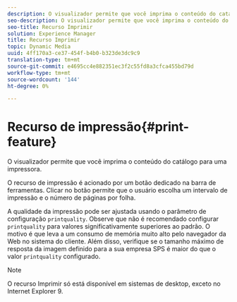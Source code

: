 ```yaml
---
description: O visualizador permite que você imprima o conteúdo do catálogo para uma impressora.
seo-description: O visualizador permite que você imprima o conteúdo do catálogo para uma impressora.
seo-title: Recurso Imprimir
solution: Experience Manager
title: Recurso Imprimir
topic: Dynamic Media
uuid: 4ff170a3-ce37-454f-b4b0-b323de3dc9c9
translation-type: tm+mt
source-git-commit: e4695cc4e882351ec3f2c55fd8a3cfca455bd79d
workflow-type: tm+mt
source-wordcount: '144'
ht-degree: 0%

---
```



# Recurso de impressão{#print-feature}

O visualizador permite que você imprima o conteúdo do catálogo para uma impressora.

O recurso de impressão é acionado por um botão dedicado na barra de ferramentas. Clicar no botão permite que o usuário escolha um intervalo de impressão e o número de páginas por folha.

A qualidade da impressão pode ser ajustada usando o parâmetro de configuração `printquality`. Observe que não é recomendado configurar `printquality` para valores significativamente superiores ao padrão. O motivo é que leva a um consumo de memória muito alto pelo navegador da Web no sistema do cliente. Além disso, verifique se o tamanho máximo de resposta da imagem definido para a sua empresa SPS é maior do que o valor `printquality` configurado.

>[!NOTE]
>
>O recurso Imprimir só está disponível em sistemas de desktop, exceto no Internet Explorer 9.


